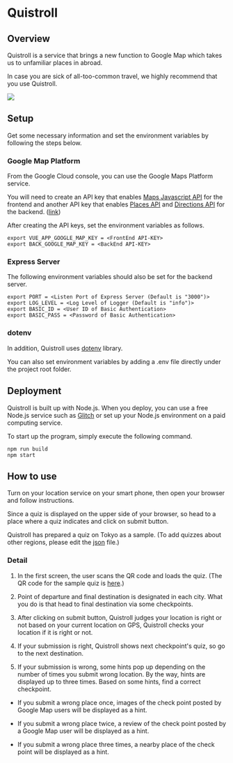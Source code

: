# Quistroll

## Overview

Quistroll is a service that brings a new function to Google Map which takes us to unfamiliar places in abroad.

In case you are sick of all-too-common travel, we highly recommend that you use Quistroll.

[![](https://img.youtube.com/vi/Zf3ldja1VyM/0.jpg)](https://www.youtube.com/watch?v=Zf3ldja1VyM)

## Setup
Get some necessary information and set the environment variables by following the steps below.

### Google Map Platform

From the Google Cloud console, you can use the Google Maps Platform service.

You will need to create an API key that enables [Maps Javascript API](https://developers.google.com/maps/documentation/javascript/overview) for the frontend and another API key that enables [Places API](https://developers.google.com/maps/documentation/places/web-service) and [Directions API](https://developers.google.com/maps/documentation/directions/overview) for the backend. ([link](https://developers.google.com/maps/documentation/javascript/get-api-key))

After creating the API keys, set the environment variables as follows.

```shell
export VUE_APP_GOOGLE_MAP_KEY = <FrontEnd API-KEY>
export BACK_GOOGLE_MAP_KEY = <BackEnd API-KEY>
```

### Express Server
The following environment variables should also be set for the backend server.

```shell
export PORT = <Listen Port of Express Server (Default is "3000")>
export LOG_LEVEL = <Log Level of Logger (Default is "info")>
export BASIC_ID = <User ID of Basic Authentication>
export BASIC_PASS = <Password of Basic Authentication>
```

### dotenv

In addition, Quistroll uses [dotenv](https://github.com/motdotla/dotenv) library.

You can also set environment variables by adding a .env file directly under the project root folder.

## Deployment

Quistroll is built up with Node.js. When you deploy, you can use a free Node.js service such as [Glitch](https://glitch.com/) or set up your Node.js environment on a paid computing service.

To start up the program, simply execute the following command.

```shell
npm run build
npm start
```

## How to use
Turn on your location service on your smart phone, then open your browser and follow instructions.

Since a quiz is displayed on the upper side of your browser, so head to a place where a quiz indicates and click on submit button.

Quistroll has prepared a quiz on Tokyo as a sample.
(To add quizzes about other regions, please edit the [json](https://github.com/Mandryl/Google-Maps-Platform-Hackathon/blob/main/server/db/initialData/quiz.json) file.)

### Detail

1. In the first screen, the user scans the QR code and loads the quiz. (The QR code for the sample quiz is [here](https://github.com/Mandryl/Google-Maps-Platform-Hackathon/blob/main/artifact/image/tokyo/Qrcode_Tokyo.jpg).)

2. Point of departure and final destination is designated in each city. What you do is that head to final destination via some checkpoints.

3. After clicking on submit button, Quistroll judges your location is right or not based on your current location on GPS, Quistroll checks your location if it is right or not. 

4. If your submission is right, Quistroll shows next checkpoint's quiz, so go to the next destination. 

5. If your submission is wrong, some hints pop up depending on the number of times you submit wrong location. By the way, hints are displayed up to three times. Based on some hints, find a correct checkpoint.
- If you submit a wrong place once, images of the check point posted by Google Map users will be displayed as a hint.

- If you submit a wrong place twice, a review of the check point posted by a Google Map user will be displayed as a hint.

- If you submit a wrong place three times, a nearby place of the check point will be displayed as a hint.
